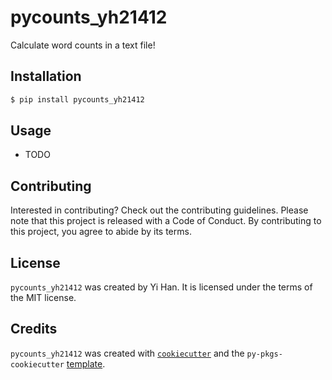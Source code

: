 # pycounts_yh21412

Calculate word counts in a text file!

## Installation

```bash
$ pip install pycounts_yh21412
```

## Usage

- TODO

## Contributing

Interested in contributing? Check out the contributing guidelines. Please note that this project is released with a Code of Conduct. By contributing to this project, you agree to abide by its terms.

## License

`pycounts_yh21412` was created by Yi Han. It is licensed under the terms of the MIT license.

## Credits

`pycounts_yh21412` was created with [`cookiecutter`](https://cookiecutter.readthedocs.io/en/latest/) and the `py-pkgs-cookiecutter` [template](https://github.com/py-pkgs/py-pkgs-cookiecutter).
